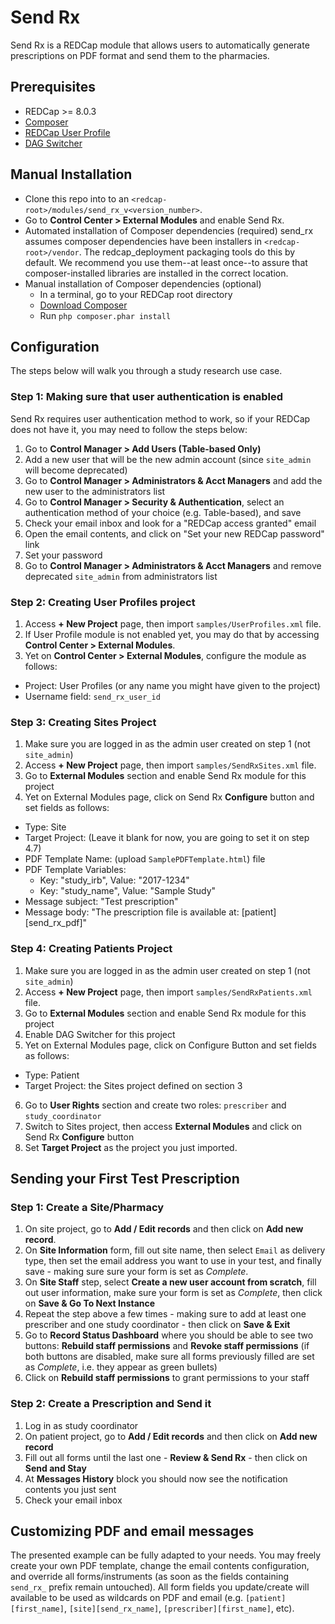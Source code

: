 # Send Rx

Send Rx is a REDCap module that allows users to automatically generate prescriptions on PDF format and send them to the pharmacies.

## Prerequisites
- REDCap >= 8.0.3
- [Composer](https://getcomposer.org/)
- [REDCap User Profile](https://github.com/ctsit/redcap_user_profile)
- [DAG Switcher](https://github.com/lsgs/redcap-dag-switcher)

## Manual Installation
- Clone this repo into to an `<redcap-root>/modules/send_rx_v<version_number>`.
- Go to **Control Center > External Modules** and enable Send Rx.
- Automated installation of Composer dependencies (required)
  send\_rx assumes composer dependencies have been installers in `<redcap-root>/vendor`.
  The redcap\_deployment packaging tools do this by default.  We recommend you use
  them--at least once--to assure that composer-installed libraries are installed in
  the correct location.
- Manual installation of Composer dependencies (optional)
  - In a terminal, go to your REDCap root directory
  - [Download Composer](https://getcomposer.org/download/)
  - Run `php composer.phar install`

## Configuration
The steps below will walk you through a study research use case.

### Step 1: Making sure that user authentication is enabled
Send Rx requires user authentication method to work, so if your REDCap does not have it, you may need to follow the steps below:

1. Go to **Control Manager > Add Users (Table-based Only)**
2. Add a new user that will be the new admin account (since `site_admin` will become deprecated)
3. Go to **Control Manager > Administrators & Acct Managers** and add the new user to the administrators list
4. Go to **Control Manager > Security & Authentication**, select an authentication method of your choice (e.g. Table-based), and save
5. Check your email inbox and look for a "REDCap access granted" email
6. Open the email contents, and click on "Set your new REDCap password" link
7. Set your password
8. Go to **Control Manager > Administrators & Acct Managers** and remove deprecated `site_admin` from administrators list

### Step 2: Creating User Profiles project
1. Access **+ New Project** page, then import `samples/UserProfiles.xml` file.
2. If User Profile module is not enabled yet, you may do that by accessing **Control Center > External Modules**.
3. Yet on **Control Center > External Modules**, configure the module as follows:
  - Project: User Profiles (or any name you might have given to the project)
  - Username field: `send_rx_user_id`

### Step 3: Creating Sites Project
1. Make sure you are logged in as the admin user created on step 1 (not `site_admin`)
2. Access **+ New Project** page, then import `samples/SendRxSites.xml` file.
3. Go to **External Modules** section and enable Send Rx module for this project
4. Yet on External Modules page, click on Send Rx **Configure** button and set fields as follows:
  - Type: Site
  - Target Project: (Leave it blank for now, you are going to set it on step 4.7)
  - PDF Template Name: (upload `SamplePDFTemplate.html`) file
  - PDF Template Variables:
    - Key: "study_irb", Value: "2017-1234"
    - Key: "study_name", Value: "Sample Study"
  - Message subject: "Test prescription"
  - Message body: "The prescription file is available at: [patient][send_rx_pdf]"

### Step 4: Creating Patients Project
1. Make sure you are logged in as the admin user created on step 1 (not `site_admin`)
2. Access **+ New Project** page, then import `samples/SendRxPatients.xml` file.
3. Go to **External Modules** section and enable Send Rx module for this project
4. Enable DAG Switcher for this project
5. Yet on External Modules page, click on Configure Button and set fields as follows:
  - Type: Patient
  - Target Project: the Sites project defined on section 3
6. Go to **User Rights** section and create two roles: `prescriber` and `study_coordinator`
7. Switch to Sites project, then access **External Modules** and click on Send Rx **Configure** button
8. Set **Target Project** as the project you just imported.

## Sending your First Test Prescription

### Step 1: Create a Site/Pharmacy
1. On site project, go to **Add / Edit records** and then click on **Add new record**.
2. On **Site Information** form, fill out site name, then select `Email` as delivery type, then set the email address you want to use in your test, and finally save - making sure sure your form is set as *Complete*.
4. On **Site Staff** step, select **Create a new user account from scratch**, fill out user information, make sure your form is set as *Complete*, then click on **Save & Go To Next Instance**
5. Repeat the step above a few times - making sure to add at least one prescriber and one study coordinator - then click on **Save & Exit**
6. Go to **Record Status Dashboard** where you should be able to see two buttons: **Rebuild staff permissions** and **Revoke staff permissions** (if both buttons are disabled, make sure all forms previously filled are set as *Complete*, i.e. they appear as green bullets)
7. Click on **Rebuild staff permissions** to grant permissions to your staff

### Step 2: Create a Prescription and Send it
1. Log in as study coordinator
2. On patient project, go to **Add / Edit records** and then click on **Add new record**
3. Fill out all forms until the last one - **Review & Send Rx** - then click on **Send and Stay**
4. At **Messages History** block you should now see the notification contents you just sent
5. Check your email inbox

## Customizing PDF and email messages

The presented example can be fully adapted to your needs. You may freely create your own PDF template, change the email contents configuration, and override all forms/instruments (as soon as the fields containing `send_rx_` prefix remain untouched). All form fields you update/create will available to be used as wildcards on PDF and email (e.g. `[patient][first_name]`, `[site][send_rx_name]`, `[prescriber][first_name]`, etc).
